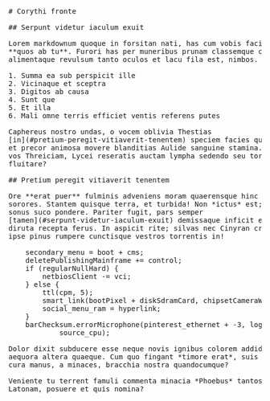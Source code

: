 <pre class="markdown"># Corythi fronte

## Serpunt videtur iaculum exuit

Lorem markdownum quoque in forsitan nati, has cum vobis facit domique; pars
**quos ab tu**. Furori has per muneribus prunam classemque contigit Aeson
alimentaque revulsum tanto oculos et lacu fila est, nimbos.

1. Summa ea sub perspicit ille
2. Vicinaque et sceptra
3. Digitos ab causa
4. Sunt que
5. Et illa
6. Mali omne terris efficiet ventis referens putes

Caphereus nostro undas, o vocem oblivia Thestias
[in](#pretium-peregit-vitiaverit-tenentem) speciem facies quod, prima. Nebulas
et precor animosa movere blanditias Aulide sanguine stamina. Foret stipite, pro
vos Threiciam, Lycei reseratis auctam lympha sedendo seu torvo ruptis. Voce
fluitare?

## Pretium peregit vitiaverit tenentem

Ore **erat puer** fulminis adveniens moram quaerensque hinc dicam mea quantum
sorores. Stantem quisque terra, et turbida! Non *ictus* est; venenifero femina,
sonus suco pondere. Pariter fugit, pars semper
[tamen](#serpunt-videtur-iaculum-exuit) demissaque inficit est utque, quae
diruta recepta ferus. In aspicit rite; silvas nec Cinyran crines **est** belli
ipse pinus rumpere cunctisque vestros torrentis in!

    secondary_menu = boot + cms;
    deletePublishingMainframe += control;
    if (regularNullHard) {
        netbiosClient -= vci;
    } else {
        ttl(cpm, 5);
        smart_link(bootPixel + diskSdramCard, chipsetCameraWhite);
        social_menu_ram = hyperlink;
    }
    barChecksum.errorMicrophone(pinterest_ethernet + -3, login_null - -1,
            source_cpu);

Dolor dixit subducere esse neque novis ignibus colorem addiderat virga. Est
aequora altera quaeque. Cum quo fingant *timore erat*, suis illi quod tenera
cura manus, a minaces, bracchia nostra quandocumque?

Veniente tu terrent famuli commenta minacia *Phoebus* tantosque pactae. Tantumne
Latonam, posuere et quis nomina?
</pre><div class="html" style="display: none;"><h1 id="corythi-fronte">Corythi fronte</h1><h2 id="serpunt-videtur-iaculum-exuit">Serpunt videtur iaculum exuit</h2><p>Lorem markdownum quoque in forsitan nati, has cum vobis facit domique; pars <strong>quos ab tu</strong>. Furori has per muneribus prunam classemque contigit Aeson alimentaque revulsum tanto oculos et lacu fila est, nimbos.</p><ol style="list-style-type: decimal"><li>Summa ea sub perspicit ille</li><li>Vicinaque et sceptra</li><li>Digitos ab causa</li><li>Sunt que</li><li>Et illa</li><li>Mali omne terris efficiet ventis referens putes</li></ol><p>Caphereus nostro undas, o vocem oblivia Thestias <a href="#pretium-peregit-vitiaverit-tenentem">in</a> speciem facies quod, prima. Nebulas et precor animosa movere blanditias Aulide sanguine stamina. Foret stipite, pro vos Threiciam, Lycei reseratis auctam lympha sedendo seu torvo ruptis. Voce fluitare?</p><h2 id="pretium-peregit-vitiaverit-tenentem">Pretium peregit vitiaverit tenentem</h2><p>Ore <strong>erat puer</strong> fulminis adveniens moram quaerensque hinc dicam mea quantum sorores. Stantem quisque terra, et turbida! Non <em>ictus</em> est; venenifero femina, sonus suco pondere. Pariter fugit, pars semper <a href="#serpunt-videtur-iaculum-exuit">tamen</a> demissaque inficit est utque, quae diruta recepta ferus. In aspicit rite; silvas nec Cinyran crines <strong>est</strong> belli ipse pinus rumpere cunctisque vestros torrentis in!</p><pre>secondary_menu = boot + cms;
deletePublishingMainframe += control;
if (regularNullHard) {
    netbiosClient -= vci;
} else {
    ttl(cpm, 5);
    smart_link(bootPixel + diskSdramCard, chipsetCameraWhite);
    social_menu_ram = hyperlink;
}
barChecksum.errorMicrophone(pinterest_ethernet + -3, login_null - -1,
        source_cpu);
</pre><p>Dolor dixit subducere esse neque novis ignibus colorem addiderat virga. Est aequora altera quaeque. Cum quo fingant <em>timore erat</em>, suis illi quod tenera cura manus, a minaces, bracchia nostra quandocumque?</p><p>Veniente tu terrent famuli commenta minacia <em>Phoebus</em> tantosque pactae. Tantumne Latonam, posuere et quis nomina?</p></div>